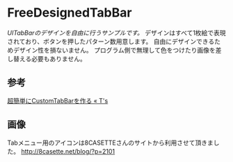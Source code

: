 # FreeDesignedTabBar
*UITabBarのデザインを自由に行うサンプルです。*
デザインはすべて1枚絵で表現されており、ボタンを押したパターン数用意します。
自由にデザインできるためデザイン性を損ないません。
プログラム側で無理して色をつけたり画像を差し替える必要もありません。

## 参考
[超簡単にCustomTabBarを作る « T's](http://tettasun.sakura.ne.jp/blog/?p=128)

## 画像
Tabメニュー用のアイコンは8CASETTEさんのサイトから利用させて頂きました。
http://8casette.net/blog/?p=2101